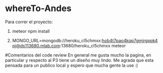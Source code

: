# whereTo-Andes

Para correr el proyecto:

1. meteor npm install

2. MONGO_URL=mongodb://heroku_cl5chmxx:hob4t7pao4kqp7gmjrgppk4pj@ds113680.mlab.com:13680/heroku_cl5chmxx meteor


#Comentarios del code review
En general me gusta mucho la pagina, en particular y respecto al P3 tiene un diseño
muy lindo. Me agrada que esta pensada para un publico local y espero que mucha gente
la use :) 
